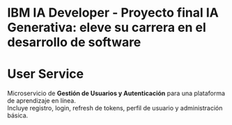 # IBM IA Developer - Proyecto final IA Generativa: eleve su carrera en el desarrollo de software


# User Service

Microservicio de **Gestión de Usuarios y Autenticación** para una plataforma de aprendizaje en línea.  
Incluye registro, login, refresh de tokens, perfil de usuario y administración básica.